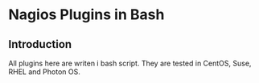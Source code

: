 <h1> Nagios Plugins in Bash </h1>
<h2> Introduction </h2>
All plugins here are writen i bash script. They are tested in CentOS, Suse, RHEL and Photon OS.
